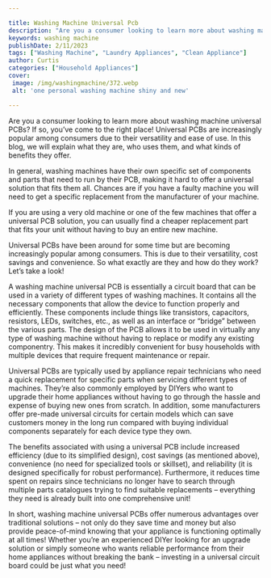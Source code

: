 ```yaml
---

title: Washing Machine Universal Pcb
description: "Are you a consumer looking to learn more about washing machine universal PCBs? If so, you’ve come to the right place! Universal PC...scroll on and keep learning"
keywords: washing machine
publishDate: 2/11/2023
tags: ["Washing Machine", "Laundry Appliances", "Clean Appliance"]
author: Curtis
categories: ["Household Appliances"]
cover: 
 image: /img/washingmachine/372.webp
 alt: 'one personal washing machine shiny and new'

---
```


Are you a consumer looking to learn more about washing machine universal PCBs? If so, you’ve come to the right place! Universal PCBs are increasingly popular among consumers due to their versatility and ease of use. In this blog, we will explain what they are, who uses them, and what kinds of benefits they offer.

In general, washing machines have their own specific set of components and parts that need to run by their PCB, making it hard to offer a universal solution that fits them all. Chances are if you have a faulty machine you will need to get a specific replacement from the manufacturer of your machine. 

If you are using a very old machine or one of the few machines that offer a universal PCB solution, you can usually find a cheaper replacement part that fits your unit without having to buy an entire new machine.

Universal PCBs have been around for some time but are becoming increasingly popular among consumers. This is due to their versatility, cost savings and convenience. So what exactly are they and how do they work? Let’s take a look!

A washing machine universal PCB is essentially a circuit board that can be used in a variety of different types of washing machines. It contains all the necessary components that allow the device to function properly and efficiently. These components include things like transistors, capacitors, resistors, LEDs, switches, etc., as well as an interface or “bridge” between the various parts. The design of the PCB allows it to be used in virtually any type of washing machine without having to replace or modify any existing componentry. This makes it incredibly convenient for busy households with multiple devices that require frequent maintenance or repair.

Universal PCBs are typically used by appliance repair technicians who need a quick replacement for specific parts when servicing different types of machines. They’re also commonly employed by DIYers who want to upgrade their home appliances without having to go through the hassle and expense of buying new ones from scratch. In addition, some manufacturers offer pre-made universal circuits for certain models which can save customers money in the long run compared with buying individual components separately for each device type they own.

The benefits associated with using a universal PCB include increased efficiency (due to its simplified design), cost savings (as mentioned above), convenience (no need for specialized tools or skillset), and reliability (it is designed specifically for robust performance). Furthermore, it reduces time spent on repairs since technicians no longer have to search through multiple parts catalogues trying to find suitable replacements – everything they need is already built into one comprehensive unit! 
 
In short, washing machine universal PCBs offer numerous advantages over traditional solutions – not only do they save time and money but also provide peace-of-mind knowing that your appliance is functioning optimally at all times! Whether you’re an experienced DIYer looking for an upgrade solution or simply someone who wants reliable performance from their home appliances without breaking the bank – investing in a universal circuit board could be just what you need!
